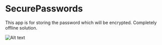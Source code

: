 # SecurePasswords
This app is for storing the password which will be encrypted. Completely offline solution.  

![Alt text](/../SecurePasswords/SCREENSHOT/screenshot-2020-06-04_12.09.03.157.png?raw=true "Optional Title")
